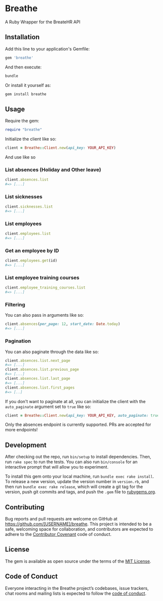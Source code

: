 # Breathe

A Ruby Wrapper for the BreateHR API

## Installation

Add this line to your application's Gemfile:

```ruby
gem 'breathe'
```

And then execute:

```bash
bundle
```

Or install it yourself as:

```bash
gem install breathe
```

## Usage

Require the gem:

```ruby
require "breathe"
```

Initialize the client like so:

```ruby
client = Breathe::Client.new(api_key: YOUR_API_KEY)
```

And use like so

### List absences (Holiday and Other leave)

```ruby
client.absences.list
#=> [...]
```

### List sicknesses

```ruby
client.sicknesses.list
#=> [...]
```

### List employees

```ruby
client.employees.list
#=> [...]
```

### Get an employee by ID

```ruby
client.employees.get(id)
#=> [...]
```

### List employee training courses

```ruby
client.employee_training_courses.list
#=> [...]
```

### Filtering

You can also pass in arguments like so:

```ruby
client.absences(per_page: 12, start_date: Date.today)
#=> [...]
```

### Pagination

You can also paginate through the data like so:

```ruby
client.absences.list.next_page
#=> [...]
client.absences.list.previous_page
#=> [...]
client.absences.list.last_page
#=> [...]
client.absences.list.first_pages
#=> [..]
```

If you don't want to paginate at all, you can initialize the client with the `auto_paginate` argument set to `true` like so:

```ruby
client = Breathe::Client.new(api_key: YOUR_API_KEY, auto_paginate: true)
```

Only the absences endpoint is currently supported. PRs are accepted for more endpoints!

## Development

After checking out the repo, run `bin/setup` to install dependencies. Then, run `rake spec` to run the tests. You can also run `bin/console` for an interactive prompt that will allow you to experiment.

To install this gem onto your local machine, run `bundle exec rake install`. To release a new version, update the version number in `version.rb`, and then run `bundle exec rake release`, which will create a git tag for the version, push git commits and tags, and push the `.gem` file to [rubygems.org](https://rubygems.org).

## Contributing

Bug reports and pull requests are welcome on GitHub at https://github.com/[USERNAME]/breathe. This project is intended to be a safe, welcoming space for collaboration, and contributors are expected to adhere to the [Contributor Covenant](http://contributor-covenant.org) code of conduct.

## License

The gem is available as open source under the terms of the [MIT License](https://opensource.org/licenses/MIT).

## Code of Conduct

Everyone interacting in the Breathe project’s codebases, issue trackers, chat rooms and mailing lists is expected to follow the [code of conduct](https://github.com/[USERNAME]/breathe/blob/master/CODE_OF_CONDUCT.md).
